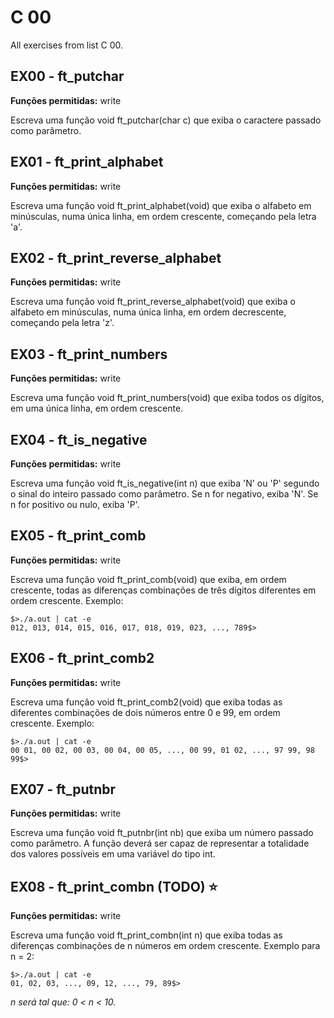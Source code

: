 # C 00
All exercises from list C 00.

## EX00 - ft_putchar
**Funções permitidas:** write

Escreva uma função void ft_putchar(char c) que exiba o caractere passado como parâmetro.

## EX01 - ft_print_alphabet
**Funções permitidas:** write

Escreva uma função void ft_print_alphabet(void) que exiba o alfabeto em minúsculas, numa única linha, em ordem crescente, começando pela letra 'a'.

## EX02 - ft_print_reverse_alphabet
**Funções permitidas:** write

Escreva uma função void ft_print_reverse_alphabet(void) que exiba o alfabeto em minúsculas, numa única linha, em ordem decrescente, começando pela letra 'z'.

## EX03 - ft_print_numbers
**Funções permitidas:** write

Escreva uma função void ft_print_numbers(void) que exiba todos os dígitos, em uma única linha, em ordem crescente.

## EX04 - ft_is_negative
**Funções permitidas:** write

Escreva uma função void ft_is_negative(int n) que exiba 'N' ou 'P' segundo o sinal do inteiro passado como parâmetro. Se n for negativo, exiba 'N'. Se n for positivo ou nulo, exiba 'P'.

## EX05 - ft_print_comb
**Funções permitidas:** write

Escreva uma função void ft_print_comb(void) que exiba, em ordem crescente, todas as diferenças combinações de três dígitos diferentes em ordem crescente. Exemplo:

```
$>./a.out | cat -e
012, 013, 014, 015, 016, 017, 018, 019, 023, ..., 789$>
```

## EX06 - ft_print_comb2
**Funções permitidas:** write

Escreva uma função void ft_print_comb2(void) que exiba todas as diferentes combinações de dois números entre 0 e 99, em ordem crescente. Exemplo:

```
$>./a.out | cat -e
00 01, 00 02, 00 03, 00 04, 00 05, ..., 00 99, 01 02, ..., 97 99, 98 99$>
```

## EX07 - ft_putnbr
**Funções permitidas:** write

Escreva uma função void ft_putnbr(int nb) que exiba um número passado como parâmetro. A função deverá ser capaz de representar a totalidade dos valores possíveis em uma variável do tipo int.

## EX08 - ft_print_combn (TODO) ⭐
**Funções permitidas:** write

Escreva uma função void ft_print_combn(int n) que exiba todas as diferenças combinações de n números em ordem crescente. Exemplo para n = 2:

```
$>./a.out | cat -e
01, 02, 03, ..., 09, 12, ..., 79, 89$>
```

*n será tal que: 0 < n < 10.*